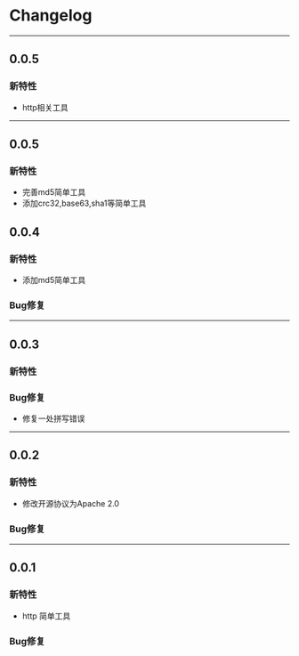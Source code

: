 # Changelog

--------------------------------------------------------------

## 0.0.5

### 新特性
* http相关工具

--------------------------------------------------------------
## 0.0.5

### 新特性
* 完善md5简单工具
* 添加crc32,base63,sha1等简单工具

## 0.0.4

### 新特性
* 添加md5简单工具

### Bug修复

--------------------------------------------------------------

## 0.0.3

### 新特性

### Bug修复
* 修复一处拼写错误 

--------------------------------------------------------------

## 0.0.2

### 新特性
* 修改开源协议为Apache 2.0

### Bug修复

--------------------------------------------------------------

## 0.0.1

### 新特性
* http 简单工具

### Bug修复
